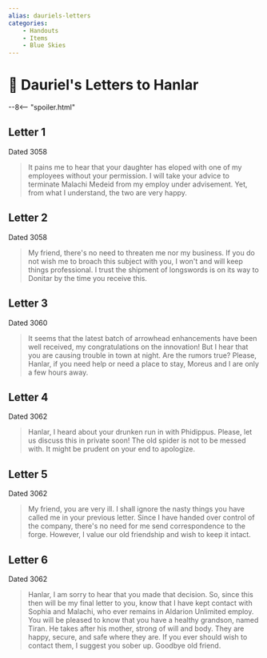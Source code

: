 ```yaml
---
alias: dauriels-letters
categories:
    - Handouts
    - Items
    - Blue Skies
---
```

# 🔐 Dauriel's Letters to Hanlar

--8<-- "spoiler.html"

## Letter 1

Dated 3058

> It pains me to hear that your daughter has eloped with one of my employees without your permission. I will take your advice to terminate Malachi Medeid from my employ under advisement. Yet, from what I understand, the two are very happy.

## Letter 2

Dated 3058

> My friend, there's no need to threaten me nor my business. If you do not wish me to broach this subject with you, I won't and will keep things professional. I trust the shipment of longswords is on its way to Donitar by the time you receive this.

## Letter 3

Dated 3060

> It seems that the latest batch of arrowhead enhancements have been well received, my congratulations on the innovation! But I hear that you are causing trouble in town at night. Are the rumors true? Please, Hanlar, if you need help or need a place to stay, Moreus and I are only a few hours away.

## Letter 4

Dated 3062

> Hanlar, I heard about your drunken run in with Phidippus. Please, let us discuss this in private soon! The old spider is not to be messed with. It might be prudent on your end to apologize.

## Letter 5

Dated 3062

> My friend, you are very ill. I shall ignore the nasty things you have called me in your previous letter. Since I have handed over control of the company, there's no need for me send correspondence to the forge. However, I value our old friendship and wish to keep it intact.

## Letter 6

Dated 3062

> Hanlar, I am sorry to hear that you made that decision. So, since this then will be my final letter to you, know that I have kept contact with Sophia and Malachi, who ever remains in Aldarion Unlimited employ. You will be pleased to know that you have a healthy grandson, named Tiran. He takes after his mother, strong of will and body. They are happy, secure, and safe where they are. If you ever should wish to contact them, I suggest you sober up. Goodbye old friend.

